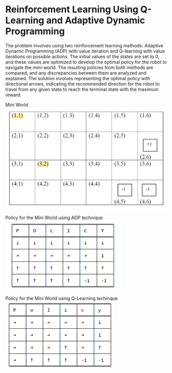 # Reinforcement Learning Using Q-Learning and Adaptive Dynamic Programming

The problem involves using two reinforcement learning methods: Adaptive Dynamic Programming (ADP) with value iteration and Q-learning with value iterations on possible actions. The initial values of the states are set to 0, and these values are optimized to develop the optimal policy for the robot to navigate the mini-world. The resulting policies from both methods are compared, and any discrepancies between them are analyzed and explained. The solution involves representing the optimal policy with directional arrows, indicating the recommended direction for the robot to travel from any given state to reach the terminal state with the maximum reward.

Mini World
![Mini World](Mini-World.png)

Policy for the Mini World using ADP technique
![ADP-policy](policy.png)

Policy for the Mini World using Q-Learning techinque
![Q-Learning-Policy](q-learning-policy.png)